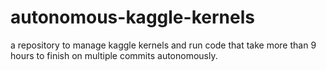 # autonomous-kaggle-kernels
a repository to manage kaggle kernels and run code that take more than 9 hours to finish on multiple commits autonomously.  
